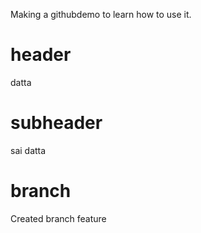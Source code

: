 Making a githubdemo to learn how to use it.
# header
datta
# subheader 
sai datta
# branch 
Created branch feature